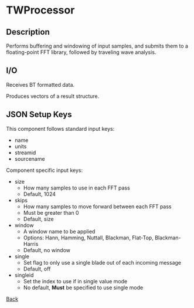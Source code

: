 # TWProcessor

## Description

Performs buffering and windowing of input samples, and submits them to a floating-point FFT library, followed by traveling wave analysis.

## I/O

Receives BT formatted data.

Produces vectors of a result structure.

## JSON Setup Keys

This component follows standard input keys:

* name
* units
* streamid
* sourcename

Component specific input keys:

* size
  * How many samples to use in each FFT pass
  * Default, 1024
* skips
  * How many samples to move forward between each FFT pass
  * Must be greater than 0
  * Default, size
* window
  * A window name to be applied
  * Options: Hann, Hamming, Nuttall, Blackman, Flat-Top, Blackman-Harris
  * Default, no window
* single
  * Set flag to only use a single blade out of each incoming message
  * Default, off
* singleid
  * Set the index to use if in single value mode
  * No default, **Must** be specified to use single mode

[Back](../../../phoenix-doc/Components/Processors/PhoenixComponents.md)

